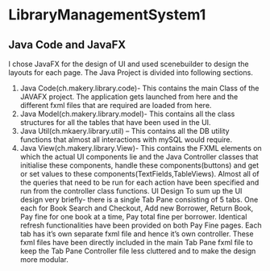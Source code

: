 # LibraryManagementSystem1
## Java Code and JavaFX 
I chose JavaFX for the design of UI and used scenebuilder to design the layouts for each page.
The Java Project is divided into following sections.
1.	Java Code(ch.makery.library.code)- This contains the main Class of the JAVAFX project. The application gets launched from here and the different fxml files that are required are loaded from here.
2.	Java Model(ch.makery.library.model)- This contains all the class structures for all the tables that have been used in the UI.
3.	Java Util(ch.mkaery.library.util) – This contains all the DB utility functions that almost all interactions with mySQL would require.
4.	Java View(ch.makery.library.View)- This contains the FXML elements on which the actual UI components lie and the Java Controller classes that initialise these components, handle these components(buttons) and get or set values to these components(TextFields,TableViews). Almost all of the queries that need to be run for each action have been specified and run from the controller class functions.
UI Design
To sum up the UI design very briefly- there is a single Tab Pane consisting of 5 tabs. One each for Book Search and Checkout, Add new Borrower, Return Book, Pay fine for one book at a time, Pay total fine per borrower. Identical refresh functionalities have been provided on both Pay Fine pages. Each tab has it’s own separate fxml file and hence it’s own controller. These fxml files have been directly included in the main Tab Pane fxml file to keep the Tab Pane Controller file less cluttered and to make the design more modular.
